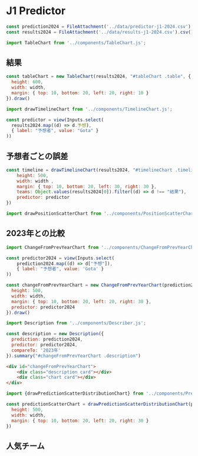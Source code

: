 # J1 Predictor

```js
const prediction2024 = FileAttachment('../data/predictor-j1-2024.csv').csv()
const results2024 = FileAttachment('../data/results-j1-2024.csv').csv()
```

```js
import TableChart from '../components/TableChart.js';
```

## 結果

```js
const tableChart = new TableChart(results2024, "#tableChart .table", {
  height: 600,
  width: width,
  margin: { top: 10, bottom: 20, left: 20, right: 10 }
}).draw()
```

<div id="tableChart" class="table-container">
    <div class="table"></div>
</div>




```js
import drawTimelineChart from '../components/TimelineChart.js';
```

```js
const predictor = view(Inputs.select(
  results2024.map((d) => d.予想),
  { label: "予想者", value: "Gota" }
))
```

## 予想者ごとの誤差

```js
const timeline = drawTimelineChart(results2024, "#timelineChart .timeline", {
    height: 500,
    width: width ,
    margin: { top: 10, bottom: 20, left: 30, right: 30 },
    teams: Object.values(results2024[0]).filter((d) => d !== "結果"),
    predictor: predictor
})
```


```js
import drawPositionScatterChart from '../components/PositionScatterChart.js';
```



<div id="timelineChart">
    <div class="timeline card"></div>
</div>


## 2023年との比較

```js
import ChangeFromPrevYearChart from '../components/ChangeFromPrevYearChart.js';
```

```js
const predictor2024 = view(Inputs.select(
    prediction2024.map((d) => d["予想"]),
    { label: "予想者", value: 'Gota' }
))
```

```js
const changeFromPrevYearChart = new ChangeFromPrevYearChart(prediction2024, "#changeFromPrevYearChart .chart", {
  height: 500,
  width: width,
  margin: { top: 10, bottom: 20, left: 20, right: 30 },
  predictor: predictor2024
}).draw()
```

```js
import Description from '../components/Describer.js';
```


```js
const description = new Description({
  prediction: prediction2024,
  predictor: predictor2024,
  compareTo: '2023年'
}).summary("#changeFromPrevYearChart .description")
```

```html
<div id="changeFromPrevYearChart">
    <div class="description card"></div>
    <div class="chart card"></div>
</div>
```

```js
import {drawPredictionScatterDistributionChart} from '../components/PredictionScatterDistributionChart.js';
```

```js
const predictionScatterChart = drawPredictionScatterDistributionChart(prediction2024, "#predictionScatter .chart", {
  height: 500,
  width: width,
  margin: { top: 10, bottom: 20, left: 20, right: 30 }
})
```

## 人気チーム



<div id="predictionScatter">
    <div class="chart card"></div>
</div>

